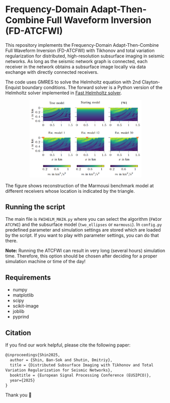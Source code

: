 # Frequency-Domain Adapt-Then-Combine Full Waveform Inversion (FD-ATCFWI)

This repository implements the Frequency-Domain Adapt-Then-Combine Full Waveform Inversion (FD-ATCFWI) with Tikhonov and total variation regularization for distributed, high-resolution subsurface imaging in seismic networks.
As long as the seismic network graph is connected, each receiver in the network obtains a subsurface image locally via data exchange with directly connected receivers. 

The code uses GMRES to solve the Helmholtz equation with 2nd Clayton-Enquist boundary conditions. The forward solver is a Python version of the Helmholtz solver implemented in [Fast Helmholtz solver](https://github.com/vkazei/fastHelmholtz/).

<p align=center>
<img src="fd-atcfwi-result.png" alt="ATC-FWI result" width="70%" height="70%">
</p>

The figure shows reconstruction of the Marmousi benchmark model at different receivers whose location is indicated by the triangle.

## Running the script
The main file is `FWIHELM_MAIN.py` where you can select the algorithm (`FWI`or `ATCFWI`) and the subsurface model (`two_ellipses` or `marmousi`). In `config.py` predefined parameter and simulation settings are stored which are loaded by the script.
If you want to play with parameter settings, you can do that there.

**Note:** Running the ATCFWI can result in very long (several hours) simulation time. Therefore, this option should be chosen after deciding for a proper simulation machine or time of the day!

## Requirements
- numpy
- matplotlib
- scipy
- scikit-image
- joblib
- pyprind

## Citation
If you find our work helpful, please cite the following paper:

```
@inproceedings{Shin2025,
  author = {Shin, Ban-Sok and Shutin, Dmitriy},
  title = {Distributed Subsurface Imaging with Tikhonov and Total Variation Regularization for Seismic Networks},
  booktitle = {European Signal Processing Conference (EUSIPCO)},
  year={2025}
}
```

Thank you 🌠
